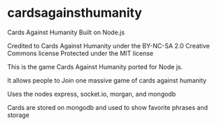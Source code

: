 cardsagainsthumanity
====================

Cards Against Humanity Built on Node.js

Credited to Cards Against Humanity under the BY-NC-SA 2.0 Creative Commons license
Protected under the MIT license

This is the game Cards Against Humanity ported for Node js.

It allows people to Join one massive game of cards against humanity

Uses the nodes express, socket.io, morgan, and mongodb

Cards are stored on mongodb and used to show favorite phrases and storage 
